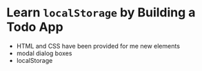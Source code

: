 # Learn `localStorage` by Building a Todo App
* HTML and CSS have been provided for me
new elements
* modal dialog boxes
* localStorage
